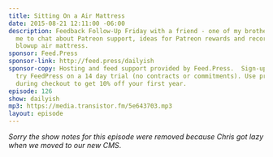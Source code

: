 ```yaml
---
title: Sitting On a Air Mattress
date: 2015-08-21 12:11:00 -06:00
description: Feedback Follow-Up Friday with a friend - one of my brother-in-laws joins
  me to chat about Patreon support, ideas for Patreon rewards and recording from a
  blowup air mattress.
sponsor: Feed.Press
sponsor-link: http://feed.press/dailyish
sponsor-copy: Hosting and feed support provided by Feed.Press.  Sign-up today and
  try FeedPress on a 14 day trial (no contracts or commitments). Use promo code "dailyish"
  during checkout to get 10% off your first year.
episode: 126
show: dailyish
mp3: https://media.transistor.fm/5e643703.mp3
layout: episode
---
```


<em>Sorry the show notes for this episode were removed because Chris got lazy when we moved to our new CMS</em>.
